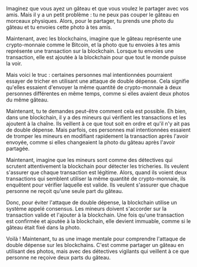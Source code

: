 Imaginez que vous ayez un gâteau et que vous voulez le partager avec vos amis. Mais il y a un petit problème : tu ne peux pas couper le gâteau en morceaux physiques. Alors, pour le partager, tu prends une photo du gâteau et tu envoies cette photo à tes amis.

Maintenant, avec les blockchains, imagine que le gâteau représente une crypto-monnaie comme le Bitcoin, et la photo que tu envoies à tes amis représente une transaction sur la blockchain. Lorsque tu envoies une transaction, elle est ajoutée à la blockchain pour que tout le monde puisse la voir.

Mais voici le truc : certaines personnes mal intentionnées pourraient essayer de tricher en utilisant une attaque de double dépense. Cela signifie qu'elles essaient d'envoyer la même quantité de crypto-monnaie à deux personnes différentes en même temps, comme si elles avaient deux photos du même gâteau.

Maintenant, tu te demandes peut-être comment cela est possible. Eh bien, dans une blockchain, il y a des mineurs qui vérifient les transactions et les ajoutent à la chaîne. Ils veillent à ce que tout soit en ordre et qu'il n'y ait pas de double dépense. Mais parfois, ces personnes mal intentionnées essaient de tromper les mineurs en modifiant rapidement la transaction après l'avoir envoyée, comme si elles changeaient la photo du gâteau après l'avoir partagée.

Maintenant, imagine que les mineurs sont comme des détectives qui scrutent attentivement la blockchain pour détecter les tricheries. Ils veulent s'assurer que chaque transaction est légitime. Alors, quand ils voient deux transactions qui semblent utiliser la même quantité de crypto-monnaie, ils enquêtent pour vérifier laquelle est valide. Ils veulent s'assurer que chaque personne ne reçoit qu'une seule part du gâteau.

Donc, pour éviter l'attaque de double dépense, la blockchain utilise un système appelé consensus. Les mineurs doivent s'accorder sur la transaction valide et l'ajouter à la blockchain. Une fois qu'une transaction est confirmée et ajoutée à la blockchain, elle devient immuable, comme si le gâteau était fixé dans la photo.

Voilà ! Maintenant, tu as une image mentale pour comprendre l'attaque de double dépense sur les blockchains. C'est comme partager un gâteau en utilisant des photos, mais avec des détectives vigilants qui veillent à ce que personne ne reçoive deux parts du gâteau.

